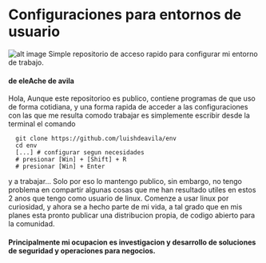 # Configuraciones para entornos de usuario
![alt image](techman.jpeg)
Simple repositorio de acceso rapido para configurar mi entorno de trabajo.

#### de eleAche de avila
Hola, Aunque este repositorioo es publico, contiene programas de que uso de forma cotidiana, y una forma rapida de acceder a las configuraciones con las que me resulta comodo trabajar es simplemente escribir desde la terminal el comando
```
  git clone https://github.com/luishdeavila/env
  cd env
  [...] # configurar segun necesidades
  # presionar [Win] + [Shift] + R
  # presionar [Win] + Enter
```
y a trabajar...
Solo por eso lo mantengo publico, sin embargo, no tengo problema en compartir algunas cosas que me han resultado utiles en estos 2 anos que tengo como usuario de linux.
Comenze a usar linux por curiosidad, y ahora se a hecho parte de mi vida, a tal grado que en mis planes esta pronto publicar una distribucion propia, de codigo abierto para la comunidad.
#### Principalmente mi ocupacion es investigacion y desarrollo de soluciones de seguridad y operaciones para negocios.
